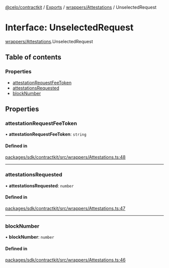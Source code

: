 [@celo/contractkit](../README.md) / [Exports](../modules.md) / [wrappers/Attestations](../modules/wrappers_Attestations.md) / UnselectedRequest

# Interface: UnselectedRequest

[wrappers/Attestations](../modules/wrappers_Attestations.md).UnselectedRequest

## Table of contents

### Properties

- [attestationRequestFeeToken](wrappers_Attestations.UnselectedRequest.md#attestationrequestfeetoken)
- [attestationsRequested](wrappers_Attestations.UnselectedRequest.md#attestationsrequested)
- [blockNumber](wrappers_Attestations.UnselectedRequest.md#blocknumber)

## Properties

### attestationRequestFeeToken

• **attestationRequestFeeToken**: `string`

#### Defined in

[packages/sdk/contractkit/src/wrappers/Attestations.ts:48](https://github.com/celo-org/developer-tooling/blob/master/packages/sdk/contractkit/src/wrappers/Attestations.ts#L48)

___

### attestationsRequested

• **attestationsRequested**: `number`

#### Defined in

[packages/sdk/contractkit/src/wrappers/Attestations.ts:47](https://github.com/celo-org/developer-tooling/blob/master/packages/sdk/contractkit/src/wrappers/Attestations.ts#L47)

___

### blockNumber

• **blockNumber**: `number`

#### Defined in

[packages/sdk/contractkit/src/wrappers/Attestations.ts:46](https://github.com/celo-org/developer-tooling/blob/master/packages/sdk/contractkit/src/wrappers/Attestations.ts#L46)
